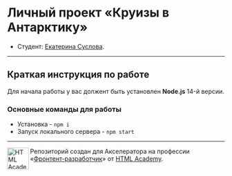 # Личный проект «Круизы в Антарктику» 

* Студент: [Екатерина Суслова](https://up.htmlacademy.ru/adaptive/23/user/96162).

---

## Краткая инструкция по работе
Для начала работы у вас должент быть установлен **Node.js** 14-й версии.

### Основные команды для работы
- Установка - `npm i`
- Запуск локального сервера - `npm start`


---

<a href="https://htmlacademy.ru/profession/frontender"><img align="left" width="50" height="50" alt="HTML Academy" src="https://up.htmlacademy.ru/static/img/intensive/adaptive/logo-for-github-2.png"></a>

Репозиторий создан для Акселератора на профессии «[Фронтент-разработчик](https://up.htmlacademy.ru/profession/frontender/11/production/grading)» от [HTML Academy](https://htmlacademy.ru).
